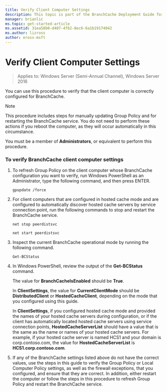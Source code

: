 ```yaml
---
title: Verify Client Computer Settings
description: This topic is part of the BranchCache Deployment Guide for Windows Server 2016, which demonstrates how to deploy BranchCache in distributed and hosted cache modes to optimize WAN bandwidth usage in branch offices
manager: brianlic
ms.topic: get-started-article
ms.assetid: 31ea58b0-d407-4f62-8ec6-6a1b19174042
ms.author: lizross
author: eross-msft
---
```

# Verify Client Computer Settings

>Applies to: Windows Server (Semi-Annual Channel), Windows Server 2016

You can use this procedure to verify that the client computer is correctly configured for BranchCache.

> [!NOTE]
> This procedure includes steps for manually updating Group Policy and for restarting the BranchCache service. You do not need to perform these actions if you reboot the computer, as they will occur automatically in this circumstance.

You must be a member of **Administrators**, or equivalent to perform this procedure.

### To verify BranchCache client computer settings

1.  To refresh Group Policy on the client computer whose BranchCache configuration you want to verify, run Windows PowerShell as an Administrator, type the following command, and then press ENTER.

    `gpupdate /force`

2.  For client computers that are configured in hosted cache mode and are configured to automatically discover hosted cache servers by service connection point, run the following commands to stop and restart the BranchCache service.

    `net stop peerdistsvc`

    `net start peerdistsvc`

3.  Inspect the current BranchCache operational mode by running the following command.

    `Get-BCStatus`

4.  In Windows PowerShell, review the output of the **Get-BCStatus** command.

    The value for **BranchCacheIsEnabled** should be **True**.

    In **ClientSettings**, the value for **CurrentClientMode** should be **DistributedClient** or **HostedCacheClient**, depending on the mode that you configured using this guide.

    In **ClientSettings**, if you configured hosted cache mode and provided the names of your hosted cache servers during configuration, or if the client has automatically located hosted cache servers using service connection points, **HostedCacheServerList** should have a value that is the same as the name or names of your hosted cache servers. For example, if your hosted cache server is named HCS1 and your domain is corp.contoso.com, the value for **HostedCacheServerList** is **HCS1.corp.contoso.com**.

5.  If any of the BranchCache settings listed above do not have the correct values, use the steps in this guide to verify the Group Policy or Local Computer Policy settings, as well as the firewall exceptions, that you configured, and ensure that they are correct. In addition, either restart the computer or follow the steps in this procedure to refresh Group Policy and restart the BranchCache service.



